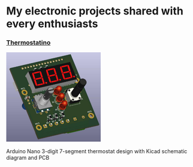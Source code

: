 # My electronic projects shared with every enthusiasts
### [Thermostatino](https://github.com/devincentiis/electronics/blob/main/Thermostatino) 
<img alt="Thermostatino Top" src="https://github.com/devincentiis/electronics/blob/main/Thermostatino/ThermostatinoTop.jpg?raw=true" width="50%">

Arduino Nano 3-digit 7-segment thermostat design with Kicad schematic diagram and PCB

